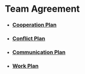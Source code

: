 # **Team Agreement**

* ###  [**Cooperation Plan**](https://github.com/birlzhimself/Chewy-SecurityAWS/blob/main/TeamAgreements/CooperationPlan.md)

* ###  [**Conflict Plan**](https://github.com/birlzhimself/Chewy-SecurityAWS/blob/main/TeamAgreements/ConflictPlan.md)

* ###  [**Communication Plan**](https://github.com/birlzhimself/Chewy-SecurityAWS/blob/main/TeamAgreements/CommunicationPlan.md)

* ###  [**Work Plan**](https://github.com/birlzhimself/Chewy-SecurityAWS/blob/main/TeamAgreements/WorkPlan.md)
